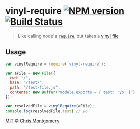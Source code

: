 # vinyl-require [![NPM version][npm-image]][npm-url] [![Build Status][travis-image]][travis-url]

> Like calling node's [`require`](http://nodejs.org/api/globals.html#globals_require), but takes a [vinyl file](https://github.com/wearefractal/vinyl)

## Usage

```js
var vinylRequire = require('vinyl-require');

var aFile = new File({
  cwd: "/",
  base: "/test/",
  path: "/test/file.js",
  contents: new Buffer("module.exports = { test: 'yo' }")
});

var resolvedFile = vinylRequire(aFile);
console.log(resolvedFile.test) // yo
```

[MIT](http://opensource.org/licenses/MIT) © [Chris Montgomery](http://www.chrismontgomery.info/)

[npm-url]: https://npmjs.org/package/vinyl-require
[npm-image]: http://img.shields.io/npm/v/vinyl-require.svg
[travis-image]: https://travis-ci.org/chmontgomery/vinyl-require.svg?branch=master
[travis-url]: https://travis-ci.org/chmontgomery/vinyl-require